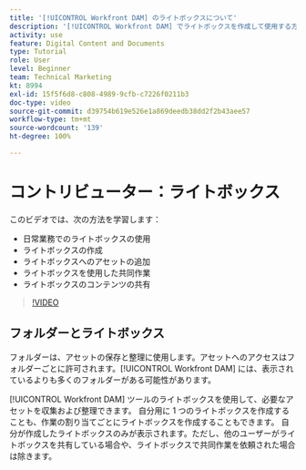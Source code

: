 ```yaml
---
title: '[!UICONTROL Workfront DAM] のライトボックスについて'
description: '[!UICONTROL Workfront DAM] でライトボックスを作成して使用する方法を説明します。 '
activity: use
feature: Digital Content and Documents
type: Tutorial
role: User
level: Beginner
team: Technical Marketing
kt: 8994
exl-id: 15f5f6d8-c808-4989-9cfb-c7226f0211b3
doc-type: video
source-git-commit: d39754b619e526e1a869deedb38dd2f2b43aee57
workflow-type: tm+mt
source-wordcount: '139'
ht-degree: 100%

---
```


# コントリビューター：ライトボックス

このビデオでは、次の方法を学習します：

* 日常業務でのライトボックスの使用
* ライトボックスの作成
* ライトボックスへのアセットの追加
* ライトボックスを使用した共同作業
* ライトボックスのコンテンツの共有

>[!VIDEO](https://video.tv.adobe.com/v/335254/?quality=12)

## フォルダーとライトボックス

フォルダーは、アセットの保存と整理に使用します。アセットへのアクセスはフォルダーごとに許可されます。[!UICONTROL Workfront DAM] には、表示されているよりも多くのフォルダーがある可能性があります。

[!UICONTROL Workfront DAM] ツールのライトボックスを使用して、必要なアセットを収集および整理できます。 自分用に 1 つのライトボックスを作成することも、作業の割り当てごとにライトボックスを作成することもできます。 自分が作成したライトボックスのみが表示されます。ただし、他のユーザーがライトボックスを共有している場合や、ライトボックスで共同作業を依頼された場合は除きます。
